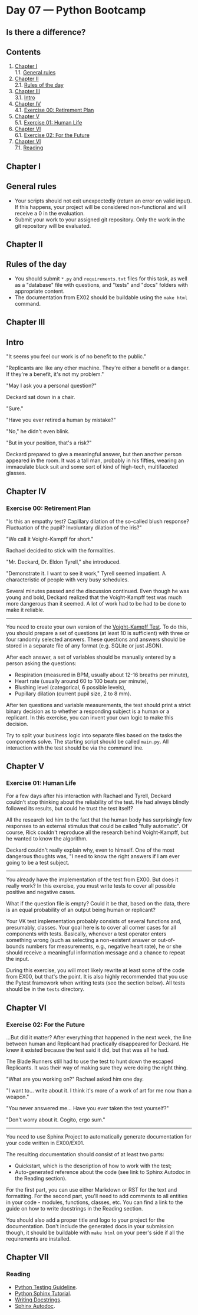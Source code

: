 # Day 07 — Python Bootcamp

## Is there a difference?

## Contents

1. [Chapter I](#chapter-i) \
    1.1. [General rules](#general-rules)
2. [Chapter II](#chapter-ii) \
    2.1. [Rules of the day](#rules-of-the-day)
3. [Chapter III](#chapter-iii) \
    3.1. [Intro](#intro)
4. [Chapter IV](#chapter-iv) \
    4.1. [Exercise 00: Retirement Plan](#exercise-00-retirement-plan)
5. [Chapter V](#chapter-v) \
    5.1. [Exercise 01: Human Life](#exercise-01-human-life)
6. [Chapter VI](#chapter-vi) \
    6.1. [Exercise 02: For the Future](#exercise-02-for-the-future)
7. [Chapter VI](#chapter-vii) \
    7.1. [Reading](#reading)

<h2 id="chapter-i" >Chapter I</h2>
<h2 id="general-rules" >General rules</h2>

- Your scripts should not exit unexpectedly (return an error on valid input). If this happens, your project will be considered non-functional and will receive a 0 in the evaluation.
- Submit your work to your assigned git repository. Only the work in the git repository will be evaluated.

<h2 id="chapter-ii" >Chapter II</h2>
<h2 id="rules-of-the-day" >Rules of the day</h2>

- You should submit `*.py` and `requirements.txt` files for this task, as well as a "database" file with questions, and "tests" and "docs" folders with appropriate content.
- The documentation from EX02 should be buildable using the `make html` command.

<h2 id="chapter-iii" >Chapter III</h2>
<h2 id="intro" >Intro</h2>

 "It seems you feel our work is of no benefit to the public."
 
 "Replicants are like any other machine. They're either a benefit or a danger. If they're a benefit, it's not my problem."
 
 "May I ask you a personal question?"

Deckard sat down in a chair.
 
 "Sure."
 
 "Have you ever retired a human by mistake?"
 
 "No," he didn't even blink.
 
 "But in your position, that's a risk?"

Deckard prepared to give a meaningful answer, but then another person appeared in the room.
It was a tall man, probably in his fifties, wearing an immaculate black suit and some sort of kind of high-tech, multifaceted glasses.

<h2 id="chapter-iv" >Chapter IV</h2>
<h3 id="exercise-00-retirement-plan">Exercise 00: Retirement Plan</h3>

 "Is this an empathy test? Capillary dilation of the so-called blush response? Fluctuation of the pupil? Involuntary dilation of the iris?"

 "We call it Voight-Kampff for short."

Rachael decided to stick with the formalities.

 "Mr. Deckard, Dr. Eldon Tyrell," she introduced.

 "Demonstrate it. I want to see it work," Tyrell seemed impatient. A characteristic of people with very busy schedules.

Several minutes passed and the discussion continued. Even though he was young and bold, Deckard realized that the Voight-Kampff test was much more dangerous than it seemed. A lot of work had to be had to be done to make it reliable.

-----

You need to create your own version of the [Voight-Kampff Test](https://bladerunner.fandom.com/wiki/Voight-Kampff_test).
To do this, you should prepare a set of questions (at least 10 is sufficient) with three or four randomly selected answers. These questions and answers should be stored in a separate file of any format (e.g. SQLite or just JSON).

After each answer, a set of variables should be manually entered by a person
asking the questions:

- Respiration (measured in BPM, usually about 12-16 breaths per minute),
- Heart rate (usually around 60 to 100 beats per minute),
- Blushing level (categorical, 6 possible levels),
- Pupillary dilation (current pupil size, 2 to 8 mm).

After ten questions and variable measurements, the test should print a strict binary decision as to whether a responding subject is a human or a replicant. In this exercise, you can invent your own logic to make this decision.

Try to split your business logic into separate files based on the tasks the components solve. The starting script should be called `main.py`. All interaction with the test should be via the command line.

<h2 id="chapter-v" >Chapter V</h2>
<h3 id="exercise-01-human-life">Exercise 01: Human Life</h3>

For a few days after his interaction with Rachael and Tyrell, Deckard couldn't stop thinking about the reliability of the test. He had always blindly followed its results, but could he trust the test itself?

All the research led him to the fact that the human body has surprisingly few responses to an external stimulus that could be called "fully automatic". Of course, Rick couldn't reproduce all the research behind Voight-Kampff, but he wanted to know the algorithm.

Deckard couldn't really explain why, even to himself. One of the most dangerous thoughts was, "I need to know the right answers if I am ever going to be a test subject.

-----

You already have the implementation of the test from EX00. But does it really work? In this exercise, you must write tests to cover all possible positive and negative cases.

What if the question file is empty? Could it be that, based on the data, there is an equal probability of an output being human or replicant?

Your VK test implementation probably consists of several functions and, presumably, classes. Your goal here is to cover all corner cases for all components with tests. Basically, whenever a test operator enters something wrong (such as selecting a non-existent answer or out-of-bounds numbers for measurements, e.g., negative heart rate), he or she should receive a meaningful information message and a chance to repeat the input.

During this exercise, you will most likely rewrite at least some of the code from EX00, but that's the point. It is also highly recommended that you use the Pytest framework when writing tests (see the section below). All tests should be in the `tests` directory.

<h2 id="chapter-vi" >Chapter VI</h2>
<h3 id="exercise-02-for-the-future">Exercise 02: For the Future</h3>

...But did it matter? After everything that happened in the next week, the line between human and Replicant had practically disappeared for Deckard. He knew it existed because the test said it did, but that was all he had.

The Blade Runners still had to use the test to hunt down the escaped Replicants. It was their way of making sure they were doing the right thing.

 "What are you working on?" Rachael asked him one day. 

 "I want to... write about it. I think it's more of a work of art for me now than a weapon."

 "You never answered me... Have you ever taken the test yourself?"

 "Don't worry about it. Cogito, ergo sum."

-----

You need to use Sphinx Project to automatically generate documentation for your code written in EX00/EX01.

The resulting documentation should consist of at least two parts:

- Quickstart, which is the description of how to work with the test;
- Auto-generated reference about the code (see link to Sphinx Autodoc in the Reading section).

For the first part, you can use either Markdown or RST for the text and formatting.
For the second part, you'll need to add comments to all entities in your code - modules, functions, classes, etc. You can find a link to the guide on how to write docstrings in the Reading section.

You should also add a proper title and logo to your project for the documentation. Don't include the generated docs in your submission though, it should be buildable with `make html` on your peer's side if all the requirements are installed.

<h2 id="chapter-vii" >Chapter VII</h2>
<h3 id="reading">Reading</h3>

- [Python Testing Guideline](https://realpython.com/pytest-python-testing).
- [Python Sphinx Tutorial](https://www.sphinx-doc.org/en/master/tutorial/index.html).
- [Writing Docstrings](https://realpython.com/documenting-python-code/).
- [Sphinx Autodoc](https://www.sphinx-doc.org/en/master/usage/extensions/autodoc.html).
